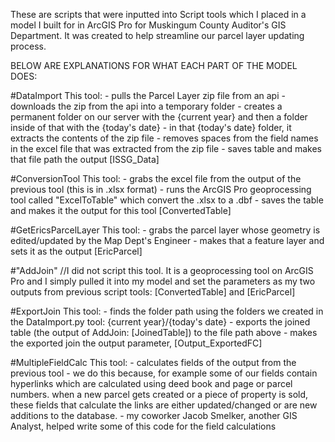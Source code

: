 These are scripts that were inputted into Script tools which I placed in a model I built for in ArcGIS Pro for Muskingum County Auditor's GIS Department. It was created to help streamline our parcel layer updating process.

BELOW ARE EXPLANATIONS FOR WHAT EACH PART OF THE MODEL DOES:

  #DataImport
      This tool:
          - pulls the Parcel Layer zip file from an api
          - downloads the zip from the api into a temporary folder
          - creates a permanent folder on our server with the {current year} and then a folder inside of that with the {today's date}
          - in that {today's date} folder, it extracts the contents of the zip file
          - removes spaces from the field names in the excel file that was extracted from the zip file
          - saves table and makes that file path the output [ISSG_Data]


#ConversionTool
      This tool:
          - grabs the excel file from the output of the previous tool (this is in .xlsx format)
          - runs the ArcGIS Pro geoprocessing tool called "ExcelToTable" which convert the .xlsx to a .dbf
          - saves the table and makes it the output for this tool [ConvertedTable]


#GetEricsParcelLayer
      This tool:
          - grabs the parcel layer whose geometry is edited/updated by the Map Dept's Engineer
          - makes that a feature layer and sets it as the output [EricParcel]


#"AddJoin"
    //I did not script this tool. It is a geoprocessing tool on ArcGIS Pro and I simply pulled it into my model and set the parameters as my two outputs from previous script tools: [ConvertedTable] and [EricParcel]


#ExportJoin
      This tool:
          - finds the folder path using the folders we created in the DataImport.py tool: {current year}/{today's date}
          - exports the joined table (the output of AddJoin: [JoinedTable]) to the file path above
          - makes the exported join the output parameter, [Output_ExportedFC]


#MultipleFieldCalc
      This tool:
          - calculates fields of the output from the previous tool
          - we do this because, for example some of our fields contain hyperlinks which are calculated using deed book and page or parcel numbers. when a new parcel gets created or a piece of property is sold, these fields that calculate the links are either 
            updated/changed or are new additions to the database.
          - my coworker Jacob Smelker, another GIS Analyst, helped write some of this code for the field calculations
